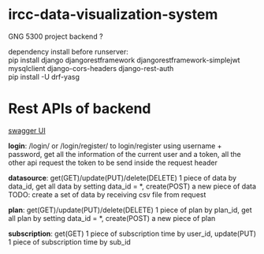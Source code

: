 # ircc-data-visualization-system  
GNG 5300 project backend  ?

dependency install before runserver:  
pip install django djangorestframework djangorestframework-simplejwt mysqlclient django-cors-headers django-rest-auth  
pip install -U drf-yasg  

# Rest APIs of backend  
[swagger UI](https://irccdjangowebapp.azurewebsites.net/swagger/)

**login**: /login/ or /login/register/ to login/register using username + password, get all the information of the current user and a token, all the other api request the token to be send inside the request header  

**datasource**: get(GET)/update(PUT)/delete(DELETE) 1 piece of data by data_id, get all data by setting data_id = *, create(POST) a new piece of data  
TODO: create a set of data by receiving csv file from request  

**plan**: get(GET)/update(PUT)/delete(DELETE) 1 piece of plan by plan_id, get all plan by setting data_id = *, create(POST) a new piece of plan  

**subscription**: get(GET) 1 piece of subscription time by user_id, update(PUT) 1 piece of subscription time by sub_id  
